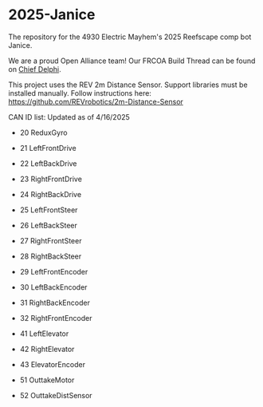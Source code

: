 # 2025-Janice
The repository for the 4930 Electric Mayhem's 2025 Reefscape comp bot Janice.

We are a proud Open Alliance team! Our FRCOA Build Thread can be found on [Chief Delphi](https://www.chiefdelphi.com/t/4930-electric-mayhem-2025-build-thread-open-alliance/477236).

This project uses the REV 2m Distance Sensor. Support libraries must be installed manually.
Follow instructions here: https://github.com/REVrobotics/2m-Distance-Sensor

CAN ID list: Updated as of 4/16/2025
- 20 ReduxGyro
- 21 LeftFrontDrive
- 22 LeftBackDrive
- 23 RightFrontDrive
- 24 RightBackDrive

- 25 LeftFrontSteer
- 26 LeftBackSteer
- 27 RightFrontSteer
- 28 RightBackSteer

- 29 LeftFrontEncoder
- 30 LeftBackEncoder
- 31 RightBackEncoder
- 32 RightFrontEncoder

- 41 LeftElevator
- 42 RightElevator
- 43 ElevatorEncoder

- 51 OuttakeMotor
- 52 OuttakeDistSensor
